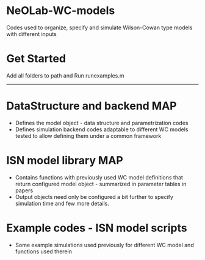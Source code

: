 # NeOLab-WC-models
Codes used to organize, specify and simulate Wilson-Cowan type models with different inputs


# Get Started
Add all folders to path and Run runexamples.m

----------------------------------------------------------------------------------

# DataStructure and backend MAP
- Defines the model object - data structure and parametrization codes
- Defines simulation backend codes adaptable to different WC models tested to allow defining them under a common framework

# ISN model library MAP
- Contains functions with previously used WC model definitions that return configured model object - summarized in parameter tables in papers
- Output objects need only be configured a bit further to specify simulation time and few more details.

# Example codes - ISN model scripts
- Some example simulations used previously for different WC model and functions used therein







